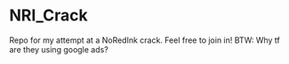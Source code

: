 # NRI_Crack
Repo for my attempt at a NoRedInk crack.
Feel free to join in!
BTW: Why tf are they using google ads?
